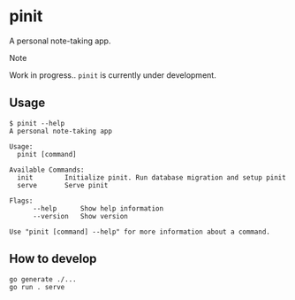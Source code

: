 # pinit
A personal note-taking app.

> [!Note]
> Work in progress.. `pinit` is currently under development.

## Usage
```console
$ pinit --help
A personal note-taking app

Usage:
  pinit [command]

Available Commands:
  init        Initialize pinit. Run database migration and setup pinit
  serve       Serve pinit

Flags:
      --help      Show help information
      --version   Show version

Use "pinit [command] --help" for more information about a command.
```

## How to develop
```bash
go generate ./...
go run . serve
```
